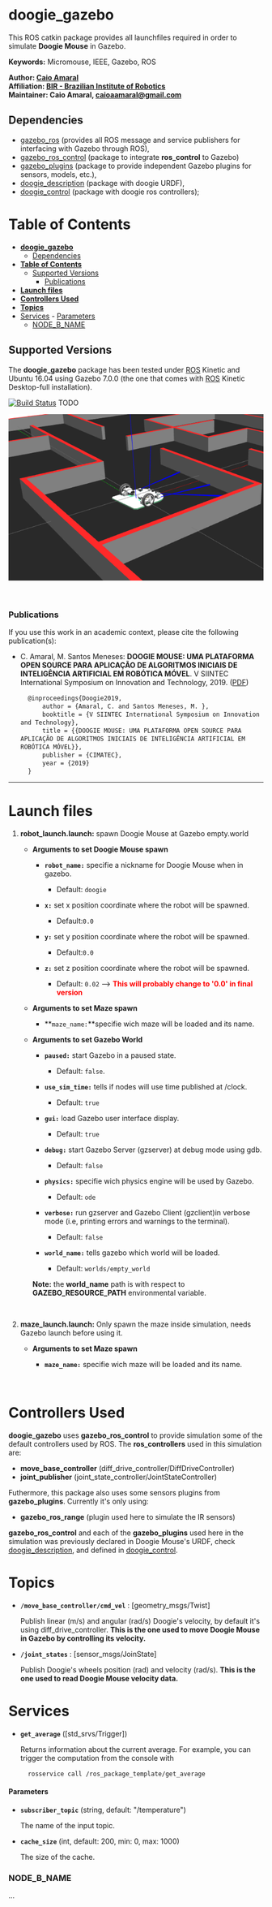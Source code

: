 # **doogie_gazebo**

This ROS catkin package provides all launchfiles required in order to simulate **Doogie Mouse** in Gazebo.

**Keywords:** Micromouse, IEEE, Gazebo, ROS

**Author: [Caio Amaral]<br />
Affiliation: [BIR - Brazilian Institute of Robotics]<br />
Maintainer: Caio Amaral, caioaamaral@gmail.com**

## Dependencies 
- [gazebo_ros] (provides all ROS message and service publishers for interfacing with Gazebo through ROS),
- [gazebo_ros_control] (package to integrate **ros_control** to Gazebo)
- [gazebo_plugins] (package to provide independent Gazebo plugins for sensors, models, etc.), 
- [doogie_description] (package with doogie URDF),
- [doogie_control] (package with doogie ros controllers);

# **Table of Contents**
- [**doogie_gazebo**](#doogiegazebo)
  - [Dependencies](#dependencies)
- [**Table of Contents**](#table-of-contents)
  - [Supported Versions](#supported-versions)
    - [Publications](#publications)
- [**Launch files**](#launch-files)
- [**Controllers Used**](#controllers-used)
- [**Topics**](#topics)
- [Services](#services)
      - [Parameters](#parameters)
    - [NODE_B_NAME](#nodebname)

## Supported Versions

The **doogie_gazebo** package has been tested under [ROS] Kinetic and Ubuntu 16.04 using Gazebo 7.0.0 (the one that comes with [ROS] Kinetic Desktop-full installation). 

[![Build Status](http://rsl-ci.ethz.ch/buildStatus/icon?job=ros_best_practices)](http://rsl-ci.ethz.ch/job/ros_best_practices/) TODO


<p align="center">
   <img src="docs/doogie_gazebo.png" alt="doogie_gazebo sim" title="Example Image">
</p>
</br>

### Publications

If you use this work in an academic context, please cite the following publication(s):

* C. Amaral, M. Santos Meneses: **DOOGIE MOUSE: UMA PLATAFORMA OPEN SOURCE PARA
APLICAÇÃO DE ALGORITMOS INICIAIS DE INTELIGÊNCIA
ARTIFICIAL EM ROBÓTICA MÓVEL**. V SIINTEC International Symposium on Innovation and Technology, 2019. ([PDF](/doogie_gazebo/docs/Paper_SIINTEC_V.pdf))

        @inproceedings{Doogie2019,
            author = {Amaral, C. and Santos Meneses, M. },
            booktitle = {V SIINTEC International Symposium on Innovation and Technology},
            title = {{DOOGIE MOUSE: UMA PLATAFORMA OPEN SOURCE PARA APLICAÇÃO DE ALGORITMOS INICIAIS DE INTELIGÊNCIA ARTIFICIAL EM ROBÓTICA MÓVEL}},
            publisher = {CIMATEC},
            year = {2019}
        }

____

# **Launch files**

1. **robot_launch.launch:** spawn Doogie Mouse at Gazebo empty.world

     - **Arguments to set Doogie Mouse spawn**

       - **`robot_name:`** specifie a nickname for Doogie Mouse when in gazebo.
      
          - Default: `doogie`
  
       - **`x:`** set x position coordinate where the robot will be spawned.
          - Default:`0.0`
       - **`y:`** set y position coordinate where the robot will be spawned.
          - Default:`0.0`
       - **`z:`** set z position coordinate where the robot will be spawned.
          - Default: `0.02` --> <span style="color:red">**This will probably change to '0.0' in final version**</span>

     - **Arguments to set Maze spawn**
       - **`maze_name:`**specifie wich maze will be loaded and its name.

     - **Arguments to set Gazebo World**

       - **`paused:`** start Gazebo in a paused state. 

         - Default: `false`.
  
       - **`use_sim_time:`** tells if nodes will use time published at /clock.

          - Default: `true` 

       - **`gui:`** load Gazebo user interface display.
    
          - Default: `true`

       - **`debug:`** start Gazebo Server (gzserver) at debug mode using gdb.

          - Default: `false`

       - **`physics:`** specifie wich physics engine will be used by Gazebo.

          - Default: `ode`

       - **`verbose:`** run gzserver and Gazebo Client (gzclient)in verbose mode (i.e, printing errors and warnings to the terminal).
  
          - Default: `false`

       - **`world_name:`** tells gazebo which world will be loaded.
    
          - Default: `worlds/empty_world` 
    
        **Note:** the **world_name** path is with respect to **GAZEBO_RESOURCE_PATH** environmental variable.

</br>

2. **maze_launch.launch:** Only spawn the maze inside simulation, needs Gazebo launch before using it.
 
    - **Arguments to set Maze spawn**
 
       - **`maze_name:`** specifie wich maze will be loaded and its name. 

</br>

# **Controllers Used**

**doogie_gazebo** uses **gazebo_ros_control** to provide simulation some of the default controllers used by ROS. The **ros_controllers** used in this simulation are:

   - **move_base_controller** (diff_drive_controller/DiffDriveController)
   - **joint_publisher** (joint_state_controller/JointStateController)

Futhermore, this package also uses some sensors plugins from **gazebo_plugins**. Currently it's only using:

   - **gazebo_ros_range** (plugin used here to simulate the IR sensors)

**gazebo_ros_control** and each of the **gazebo_plugins** used here in the simulation was previously declared in Doogie Mouse's URDF, check [doogie_description], and defined in [doogie_control].

# **Topics**

- **`/move_base_controller/cmd_vel`** : [geometry_msgs/Twist]

	Publish linear (m/s) and angular (rad/s) Doogie's velocity, by default it's using diff_drive_controller. **This is the one used to move Doogie Mouse in Gazebo by controlling its velocity.**

- **`/joint_states`** : [sensor_msgs/JoinState]
  
  Publish Doogie's wheels position (rad) and velocity (rad/s). **This is the one used to read Doogie Mouse velocity data.**


# Services

* **`get_average`** ([std_srvs/Trigger])

	Returns information about the current average. For example, you can trigger the computation from the console with

		rosservice call /ros_package_template/get_average


#### Parameters

* **`subscriber_topic`** (string, default: "/temperature")

	The name of the input topic.

* **`cache_size`** (int, default: 200, min: 0, max: 1000)

	The size of the cache.


### NODE_B_NAME

...


[doogie_description]:  https://github.com/Brazilian-Institute-of-Robotics/doogie_description

[doogie_control]:  https://github.com/Brazilian-Institute-of-Robotics/doogie_control

[doogie_simulators]: https://github.com/Brazilian-Institute-of-Robotics/doogie_simulators

[gazebo_ros]: http://wiki.ros.org/gazebo_ros

[gazebo_ros_control]: http://wiki.ros.org/gazebo_ros_control

[gazebo_plugins]: http://wiki.ros.org/gazebo_plugins

[ros_control / gazebo_ros_control]: http://gazebosim.org/tutorials?tut=ros_control

[ROS]: http://www.ros.org

[URDF]: http://wiki.ros.org/urdf 

[Xacro]: http://wiki.ros.org/xacro 

[Rviz]: http://wiki.ros.org/rviz

[BIR - Brazilian Institute of Robotics]: https://github.com/Brazilian-Institute-of-Robotics

[Caio Amaral]: https://github.com/caioaamaral